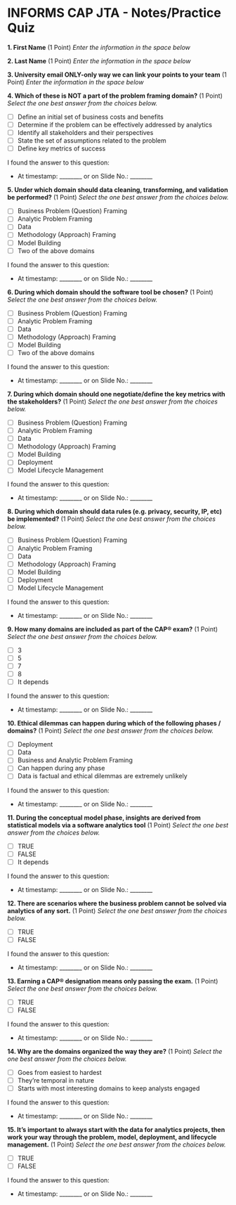 # INFORMS CAP JTA  - Notes/Practice Quiz

**1. First Name** (1 Point)
*Enter the information in the space below*
<Your first name you used to register for D4G>

**2. Last Name** (1 Point)
*Enter the information in the space below*
<Your last name you used to register for D4G>

**3. University email ONLY-only way we can link your points to your team** (1 Point)
*Enter the information in the space below*
<Your UA email address>

**4. Which of these is NOT a part of the problem framing domain?** (1 Point)
*Select the one best answer from the choices below.*
- [ ] Define an initial set of business costs and benefits
- [ ] Determine if the problem can be effectively addressed by analytics
- [ ] Identify all stakeholders and their perspectives
- [ ] State the set of assumptions related to the problem
- [ ] Define key metrics of success

I found the answer to this question:

- At timestamp: ________ or on Slide No.: ________


**5. Under which domain should data cleaning, transforming, and validation be performed?** (1 Point)
*Select the one best answer from the choices below.*
- [ ] Business Problem (Question) Framing
- [ ] Analytic Problem Framing
- [ ] Data
- [ ] Methodology (Approach) Framing
- [ ] Model Building
- [ ] Two of the above domains

I found the answer to this question:

- At timestamp: ________ or on Slide No.: ________


**6. During which domain should the software tool be chosen?** (1 Point)
*Select the one best answer from the choices below.*
- [ ] Business Problem (Question) Framing
- [ ] Analytic Problem Framing
- [ ] Data
- [ ] Methodology (Approach) Framing
- [ ] Model Building
- [ ] Two of the above domains

I found the answer to this question:

- At timestamp: ________ or on Slide No.: ________


**7. During which domain should one negotiate/define the key metrics with the stakeholders?** (1 Point)
*Select the one best answer from the choices below.*
- [ ] Business Problem (Question) Framing
- [ ] Analytic Problem Framing
- [ ] Data
- [ ] Methodology (Approach) Framing
- [ ] Model Building
- [ ] Deployment
- [ ] Model Lifecycle Management

I found the answer to this question:

- At timestamp: ________ or on Slide No.: ________


**8. During which domain should data rules (e.g. privacy, security, IP, etc) be implemented?** (1 Point)
*Select the one best answer from the choices below.*
- [ ] Business Problem (Question) Framing
- [ ] Analytic Problem Framing
- [ ] Data
- [ ] Methodology (Approach) Framing
- [ ] Model Building
- [ ] Deployment
- [ ] Model Lifecycle Management

I found the answer to this question:

- At timestamp: ________ or on Slide No.: ________


**9. How many domains are included as part of the CAP® exam?** (1 Point)
*Select the one best answer from the choices below.*
- [ ] 3
- [ ] 5
- [ ] 7
- [ ] 8
- [ ] It depends

I found the answer to this question:

- At timestamp: ________ or on Slide No.: ________


**10. Ethical dilemmas can happen during which of the following phases / domains?** (1 Point)
*Select the one best answer from the choices below.*
- [ ] Deployment
- [ ] Data
- [ ] Business and Analytic Problem Framing
- [ ] Can happen during any phase
- [ ] Data is factual and ethical dilemmas are extremely unlikely

I found the answer to this question:

- At timestamp: ________ or on Slide No.: ________


**11. During the conceptual model phase, insights are derived from statistical models via a software analytics tool** (1 Point)
*Select the one best answer from the choices below.*
- [ ] TRUE
- [ ] FALSE
- [ ] It depends

I found the answer to this question:

- At timestamp: ________ or on Slide No.: ________


**12. There are scenarios where the business problem cannot be solved via analytics of any sort.** (1 Point)
*Select the one best answer from the choices below.*
- [ ] TRUE
- [ ] FALSE

I found the answer to this question:

- At timestamp: ________ or on Slide No.: ________


**13. Earning a CAP® designation means only passing the exam.** (1 Point)
*Select the one best answer from the choices below.*
- [ ] TRUE
- [ ] FALSE

I found the answer to this question:

- At timestamp: ________ or on Slide No.: ________


**14. Why are the domains organized the way they are?** (1 Point)
*Select the one best answer from the choices below.*
- [ ] Goes from easiest to hardest
- [ ] They’re temporal in nature
- [ ] Starts with most interesting domains to keep analysts engaged

I found the answer to this question:

- At timestamp: ________ or on Slide No.: ________


**15. It’s important to always start with the data for analytics projects, then work your way through the problem, model, deployment, and lifecycle management.** (1 Point)
*Select the one best answer from the choices below.*
- [ ] TRUE
- [ ] FALSE

I found the answer to this question:

- At timestamp: ________ or on Slide No.: ________
